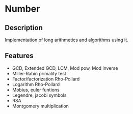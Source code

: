 # Number

## Description
Implementation of long arithmetics and algorithms using it.

## Features
- GCD, Extended GCD, LCM, Mod pow, Mod inverse
- Miller-Rabin primality test
- Factor/factorization Rho-Pollard
- Logarithm Rho-Pollard
- Mobius, euler funtions
- Legendre, jacobi symbols
- RSA
- Montgomery multiplication

